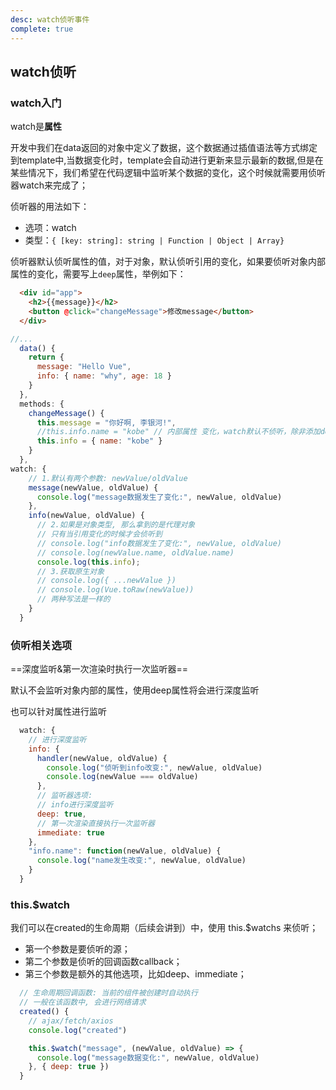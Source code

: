 ```yaml
---
desc: watch侦听事件
complete: true
---
```


## watch侦听

### watch入门

watch是**属性**

开发中我们在data返回的对象中定义了数据，这个数据通过插值语法等方式绑定到template中,当数据变化时，template会自动进行更新来显示最新的数据,但是在某些情况下，我们希望在代码逻辑中监听某个数据的变化，这个时候就需要用侦听器watch来完成了；

侦听器的用法如下：
- 选项：watch
- 类型：`{ [key: string]: string | Function | Object | Array}`

侦听器默认侦听属性的值，对于对象，默认侦听引用的变化，如果要侦听对象内部属性的变化，需要写上`deep`属性，举例如下：

```html
  <div id="app">
    <h2>{{message}}</h2>
    <button @click="changeMessage">修改message</button>
  </div>
```

```js
//...
  data() {
	return {
	  message: "Hello Vue",
	  info: { name: "why", age: 18 }
	}
  },
  methods: {
	changeMessage() {
	  this.message = "你好啊, 李银河!",
	  //this.info.name = "kobe" // 内部属性 变化，watch默认不侦听，除非添加deep属性
	  this.info = { name: "kobe" }
	}
  },
watch: {
	// 1.默认有两个参数: newValue/oldValue
	message(newValue, oldValue) {
	  console.log("message数据发生了变化:", newValue, oldValue)
	},
	info(newValue, oldValue) {
	  // 2.如果是对象类型, 那么拿到的是代理对象
	  // 只有当引用变化的时候才会侦听到
	  // console.log("info数据发生了变化:", newValue, oldValue)
	  // console.log(newValue.name, oldValue.name)
	  console.log(this.info);
	  // 3.获取原生对象
	  // console.log({ ...newValue })
	  // console.log(Vue.toRaw(newValue))
	  // 两种写法是一样的
	}
  }

```

### 侦听相关选项

==深度监听&第一次渲染时执行一次监听器==

默认不会监听对象内部的属性，使用deep属性将会进行深度监听

也可以针对属性进行监听

```js
  watch: {
	// 进行深度监听
	info: {
	  handler(newValue, oldValue) {
		console.log("侦听到info改变:", newValue, oldValue)
		console.log(newValue === oldValue)
	  },
	  // 监听器选项:
	  // info进行深度监听
	  deep: true,
	  // 第一次渲染直接执行一次监听器
	  immediate: true
	},
	"info.name": function(newValue, oldValue) {
	  console.log("name发生改变:", newValue, oldValue)
	}
  }
```

### this.$watch

我们可以在created的生命周期（后续会讲到）中，使用 this.$watchs 来侦听；
- 第一个参数是要侦听的源；
- 第二个参数是侦听的回调函数callback；
- 第三个参数是额外的其他选项，比如deep、immediate；

```js
  // 生命周期回调函数: 当前的组件被创建时自动执行
  // 一般在该函数中, 会进行网络请求
  created() {
	// ajax/fetch/axios
	console.log("created")

	this.$watch("message", (newValue, oldValue) => {
	  console.log("message数据变化:", newValue, oldValue)
	}, { deep: true })
  }
```




